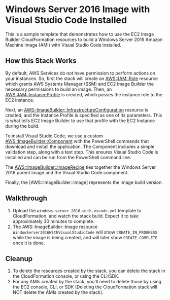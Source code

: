 # Windows Server 2016 Image with Visual Studio Code Installed

This is a sample template that demonstrates how to use the EC2 Image Builder CloudFormation resources to build a Windows Server 2016 Amazon Machine Image (AMI) with Visual Studio Code installed.

## How this Stack Works

By default, AWS Services do not have permission to perform actions on your instances. So, first the stack will create an [AWS::IAM::Role]() resource which grants AWS Systems Manager (SSM) and EC2 Image Builder the necessary permissions to build an image. Then, an [AWS::IAM::InstanceProfile]() is created, which passes the instance role to the EC2 instance.

Next, an [AWS::ImageBuilder::InfrastructureConfiguration](https://docs.aws.amazon.com/AWSCloudFormation/latest/UserGuide/aws-resource-imagebuilder-infrastructureconfiguration.html) resource is created, and the Instance Profile is specified as one of its parameters. This is what tells EC2 Image Builder to use that profile with the EC2 Instance during the build.

To install Visual Studio Code, we use a custom [AWS::ImageBuilder::Component](https://docs.aws.amazon.com/AWSCloudFormation/latest/UserGuide/aws-resource-imagebuilder-component.html) with the PowerShell commands that download and install the application. The Component includes a simple validation step, along with a test step. This ensures Visual Studio Code is installed and can be run from the PowerShell command line.

The [AWS::ImageBuilder::ImageRecipe](https://docs.aws.amazon.com/AWSCloudFormation/latest/UserGuide/aws-resource-imagebuilder-imagerecipe.html) ties together the Windows Server 2016 parent image and the Visual Studio Code component.

Finally, the [AWS::ImageBuilder::Image] represents the image build version.

## Walkthrough

1. Upload the ```windows-server-2016-with-vscode.yml``` template to CloudFormation, and watch the stack build. Expect it to take approximately 30 minutes to complete.
2. The AWS::ImageBuilder::Image resource ```WindowServer2016WithVisualStudioCode``` will show ```CREATE_IN_PROGRESS``` while the image is being created, and will later show ```CREATE_COMPLETE``` once it is done.

## Cleanup

1. To delete the resources created by the stack, you can delete the stack in the CloudFormation console, or using the CLI/SDK.
2. For any AMIs created by the stack, you'll need to delete those by using the EC2 console, CLI, or SDK (Deleting the CloudFormation stack will NOT delete the AMIs created by the stack).
